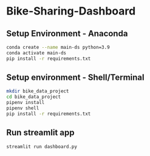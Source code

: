 # Bike-Sharing-Dashboard

## Setup Environment - Anaconda
```bash
conda create --name main-ds python=3.9
conda activate main-ds
pip install -r requirements.txt
```

## Setup environment - Shell/Terminal
```bash
mkdir bike_data_project
cd bike_data_project
pipenv install
pipenv shell
pip install -r requirements.txt
```

## Run streamlit app
```bash
streamlit run dashboard.py
```
